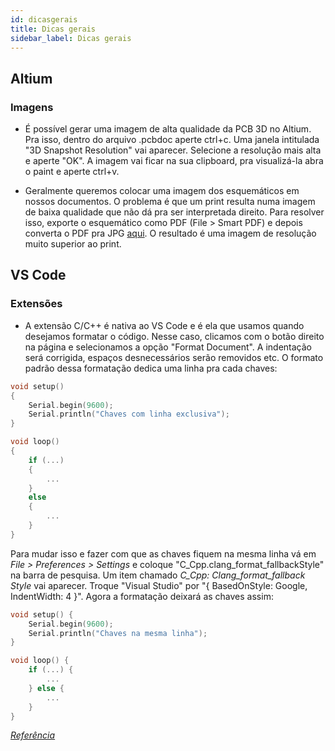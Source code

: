 ```yaml
---
id: dicasgerais
title: Dicas gerais
sidebar_label: Dicas gerais
---
```


## Altium
### Imagens
- É possível gerar uma imagem de alta qualidade da PCB 3D no Altium. Pra isso, dentro do arquivo .pcbdoc aperte ctrl+c. Uma janela intitulada "3D Snapshot Resolution" vai aparecer. Selecione a resolução mais alta e aperte "OK". A imagem vai ficar na sua clipboard, pra visualizá-la abra o paint e aperte ctrl+v.

- Geralmente queremos colocar uma imagem dos esquemáticos em nossos documentos. O problema é que um print resulta numa imagem de baixa qualidade que não dá pra ser interpretada direito. Para resolver isso, exporte o esquemático como PDF (File > Smart PDF) e depois converta o PDF pra JPG [aqui](https://pdftoimage.com/pt/). O resultado é uma imagem de resolução muito superior ao print.

## VS Code
### Extensões
- A extensão C/C++ é nativa ao VS Code e é ela que usamos quando desejamos formatar o código. Nesse caso, clicamos com o botão direito na página e selecionamos a opção "Format Document". A indentação será corrigida, espaços desnecessários serão removidos etc. O formato padrão dessa formatação dedica uma linha pra cada chaves:

```cpp
void setup() 
{
    Serial.begin(9600);
    Serial.println("Chaves com linha exclusiva");
}

void loop()
{
    if (...)
    {
        ...
    }
    else
    {
        ...
    }
}
```

Para mudar isso e fazer com que as chaves fiquem na mesma linha vá em *File > Preferences > Settings* e coloque "C_Cpp.clang_format_fallbackStyle" na barra de pesquisa. Um item chamado *C_Cpp: Clang_format_fallback Style* vai aparecer. Troque "Visual Studio" por "{ BasedOnStyle: Google, IndentWidth: 4 }". Agora a formatação deixará as chaves assim:

```cpp
void setup() {
    Serial.begin(9600);
    Serial.println("Chaves na mesma linha");
}

void loop() {
    if (...) {
        ...
    } else {
        ...
    }
}
```

*[Referência](https://stackoverflow.com/questions/46111834/format-curly-braces-on-same-line-in-c-vscode)*